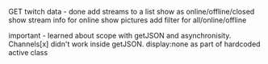 GET twitch data - done
add streams to a list
show as online/offline/closed
show stream info for online
show pictures
add filter for all/online/offline

important - learned about scope with getJSON and asynchronisity. Channels[x] didn't work inside getJSON.
display:none as part of hardcoded active class

